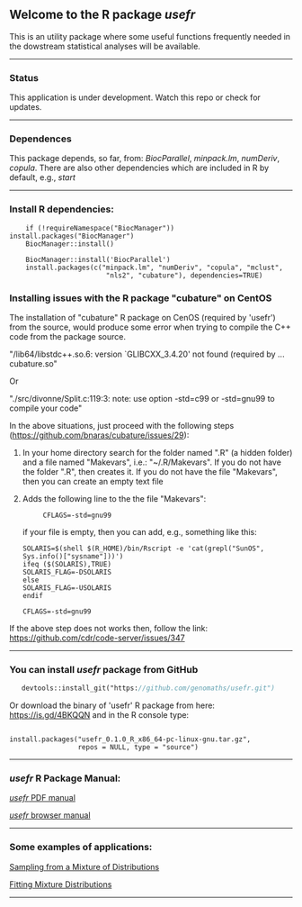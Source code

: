 ## Welcome to the R package _usefr_

This is an utility package where some useful functions frequently needed in the dowstream statistical analyses will be available.

------------
### Status

   This application is under development. Watch this repo or check for updates.

------------
### Dependences

This package depends, so far, from: _BiocParallel_, _minpack.lm_, _numDeriv_, _copula_. There are also other dependencies which are included in R by default, e.g., _start_


------------
### Install R dependencies:

```install
    if (!requireNamespace("BiocManager")) install.packages("BiocManager")
    BiocManager::install()
    
    BiocManager::install('BiocParallel')
    install.packages(c("minpack.lm", "numDeriv", "copula", "mclust",
                        "nls2", "cubature"), dependencies=TRUE)
```

### Installing issues with the R package "cubature" on CentOS

The installation of "cubature" R package on CenOS (required by 'usefr') from 
the source, would produce some error when trying to compile the C++ code from
the package source. 

"/lib64/libstdc++.so.6: version `GLIBCXX_3.4.20' not found (required by ...
cubature.so"

Or

"./src/divonne/Split.c:119:3: note: use option -std=c99 or -std=gnu99 to compile your code"

In the above situations, just proceed with the following steps (<https://github.com/bnaras/cubature/issues/29>):
  
  1. In your home directory search for the folder named ".R" (a hidden folder) and a file named "Makevars", i.e.: "~/.R/Makevars".
     If you do not have the folder ".R", then creates it. If you do not have the file "Makevars", 
     then you can create an empty text file 
     
  2. Adds the following line to the the file "Makevars":
  
     ```
          CFLAGS=-std=gnu99
     ```
  
     if your file is empty, then you can add, e.g., something like this:
  
     ```
     SOLARIS=$(shell $(R_HOME)/bin/Rscript -e 'cat(grepl("SunOS", Sys.info()["sysname"]))')
     ifeq ($(SOLARIS),TRUE)
     SOLARIS_FLAG=-DSOLARIS
     else
     SOLARIS_FLAG=-USOLARIS
     endif
     
     CFLAGS=-std=gnu99
     
     ```

If the above step does not works then,  follow the link: <https://github.com/cdr/code-server/issues/347>

------------

### You can install _*usefr*_ package from GitHub

```install.p
   devtools::install_git("https://github.com/genomaths/usefr.git")

```

Or download the binary of 'usefr' R package from here: <https://is.gd/4BKQQN>
and in the R console type:

```install.usefr

install.packages("usefr_0.1.0_R_x86_64-pc-linux-gnu.tar.gz", 
                 repos = NULL, type = "source")

```

------------
### _usefr_ R Package Manual:

<a href="https://github.com/genomaths/usefr/blob/master/usefr.pdf" target="_blank">_usefr_ PDF manual</a>


<a href="https://genomaths.github.io/usefr_manual/usefr_manual.html" target="_blank">_usefr_ browser manual</a>

------------

### Some examples of applications:
<a href="https://genomaths.com/stats/sampling-from-a-mixture-of-distributions/">Sampling from a Mixture of Distributions</a>


<a href="https://genomaths.com/stats/non-linear-fit-of-mixture-distributions/">Fitting Mixture Distributions</a>


------------



